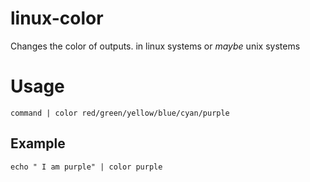 # linux-color
Changes the color of outputs. in linux systems or _maybe_ unix systems
# Usage
`command | color red/green/yellow/blue/cyan/purple`
## Example
`echo " I am purple" | color purple`
 
